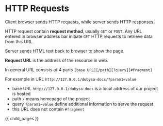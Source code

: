 # HTTP Requests

Client browser sends HTTP requests, while server sends HTTP responses.

HTTP request contain **request method**, usually `GET` or `POST`. 
Any URL entered in browser address bar initiate `GET` HTTP requests to 
retrieve data from this URL.

Server sends HTML text back to browser to show the page.

**Request URL** is the address of the resource in web. 

In general URL consists of 4 parts `[base URL][/path][?query][#fragment]`

For example in URL `http://127.0.0.1/dubysa-docs/?param1=value`

 - base URL `http://127.0.0.1/dubysa-docs` is a local address of our project is hosted
 - path `/` means homepage of the project
 - query `?param1=value` define additional information to serve the request
 - this URL does not contain `#fragment` 

{{ child_pages }}